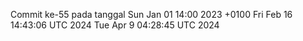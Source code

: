 Commit ke-55 pada tanggal Sun Jan 01 14:00 2023 +0100
Fri Feb 16 14:43:06 UTC 2024
Tue Apr  9 04:28:45 UTC 2024
